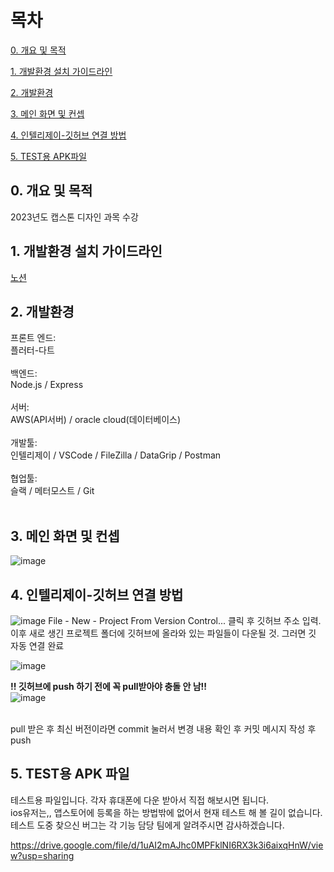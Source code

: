 # 목차

[0. 개요 및 목적](https://github.com/malgumi/capstone_all#0-%EA%B0%9C%EC%9A%94-%EB%B0%8F-%EB%AA%A9%EC%A0%81)

[1. 개발환경 설치 가이드라인](https://github.com/malgumi/capstone_all#1-%EA%B0%9C%EB%B0%9C%ED%99%98%EA%B2%BD-%EC%84%A4%EC%B9%98-%EA%B0%80%EC%9D%B4%EB%93%9C%EB%9D%BC%EC%9D%B8)

[2. 개발환경](https://github.com/malgumi/capstone_all#2-%EA%B0%9C%EB%B0%9C%ED%99%98%EA%B2%BD)

[3. 메인 화면 및 컨셉](https://github.com/malgumi/capstone_all#3-%EB%A9%94%EC%9D%B8-%ED%99%94%EB%A9%B4-%EB%B0%8F-%EC%BB%A8%EC%85%89)

[4. 인텔리제이-깃허브 연결 방법](https://github.com/malgumi/capstone_all#4-%EC%9D%B8%ED%85%94%EB%A6%AC%EC%A0%9C%EC%9D%B4-%EA%B9%83%ED%97%88%EB%B8%8C-%EC%97%B0%EA%B2%B0-%EB%B0%A9%EB%B2%95)

[5. TEST용 APK파일](https://github.com/malgumi/capstone_all#5-test%EC%9A%A9-apk-%ED%8C%8C%EC%9D%BC)


## 0. 개요 및 목적
2023년도 캡스톤 디자인 과목 수강


## 1. 개발환경 설치 가이드라인
[노션](https://www.notion.so/b15dccdb33784994ac92bbee145567cd)


## 2. 개발환경
프론트 엔드:<br>
  플러터-다트<br><br>
백엔드:<br>
  Node.js / Express<br><br>
서버:<br>
  AWS(API서버) / oracle cloud(데이터베이스)<br><br>
개발툴:<br>
  인텔리제이 / VSCode / FileZilla / DataGrip / Postman<br> <br>
협업툴:<br>
  슬랙 / 메터모스트 / Git<br><br>



## 3. 메인 화면 및 컨셉

![image](https://user-images.githubusercontent.com/97935451/229548580-ec5e7ab2-46a9-4735-90f2-7ac0def66c1a.png)



## 4. 인텔리제이-깃허브 연결 방법
![image](https://user-images.githubusercontent.com/97935451/229551574-2f67f0df-c68d-4e7a-b7e1-90923813ac54.png)
File - New - Project From Version Control... 클릭 후 깃허브 주소 입력.<br>
이후 새로 생긴 프로젝트 폴더에 깃허브에 올라와 있는 파일들이 다운될 것. 그러면 깃 자동 연결 완료<br>

![image](https://user-images.githubusercontent.com/97935451/229814023-6d1e3c23-6dfa-474a-b151-8bd64697e653.png)

<b>!! 깃허브에 push 하기 전에 꼭 pull받아야 충돌 안 남!!</b><br>
![image](https://user-images.githubusercontent.com/97935451/229815040-24a89a34-f083-445e-9601-ca5ccfb2e8d7.png)

<br>pull 받은 후 최신 버전이라면 commit 눌러서 변경 내용 확인 후 커밋 메시지 작성 후 push


## 5. TEST용 APK 파일
테스트용 파일입니다. 각자 휴대폰에 다운 받아서 직접 해보시면 됩니다.<br>
ios유저는,, 앱스토어에 등록을 하는 방법밖에 없어서 현재 테스트 해 볼 길이 없습니다.<br>
테스트 도중 찾으신 버그는 각 기능 담당 팀에게 알려주시면 감사하겠습니다.<br>

https://drive.google.com/file/d/1uAI2mAJhc0MPFklNI6RX3k3i6aixqHnW/view?usp=sharing
